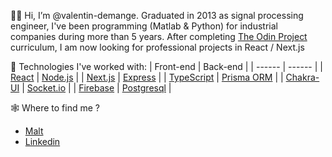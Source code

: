 👋🏼 Hi, I’m @valentin-demange. Graduated in 2013 as signal processing engineer, I've been programming (Matlab & Python) for industrial companies during more than 5 years. After completing [The Odin Project](https://www.theodinproject.com/paths/full-stack-javascript?) curriculum, I am now looking for professional projects in React / Next.js

🚀 Technologies I've worked with:
| Front-end | Back-end |
| ------ | ------ |
| [React](https://reactjs.org/) | [Node.js](https://nodejs.org/) |
| [Next.js](https://nextjs.org/) | [Express](https://expressjs.com) |
| [TypeScript](https://www.typescriptlang.org/) | [Prisma ORM](https://www.prisma.io/) |
| [Chakra-UI](https://chakra-ui.com/) | [Socket.io](https://socket.io/) |
| [Firebase](https://firebase.google.com/) | [Postgresql](https://www.postgresql.org/) |

🕸 Where to find me ?
- [Malt](https://www.malt.fr/profile/valentindemange)
- [Linkedin](https://www.linkedin.com/in/valentin-demange-45943462/)
